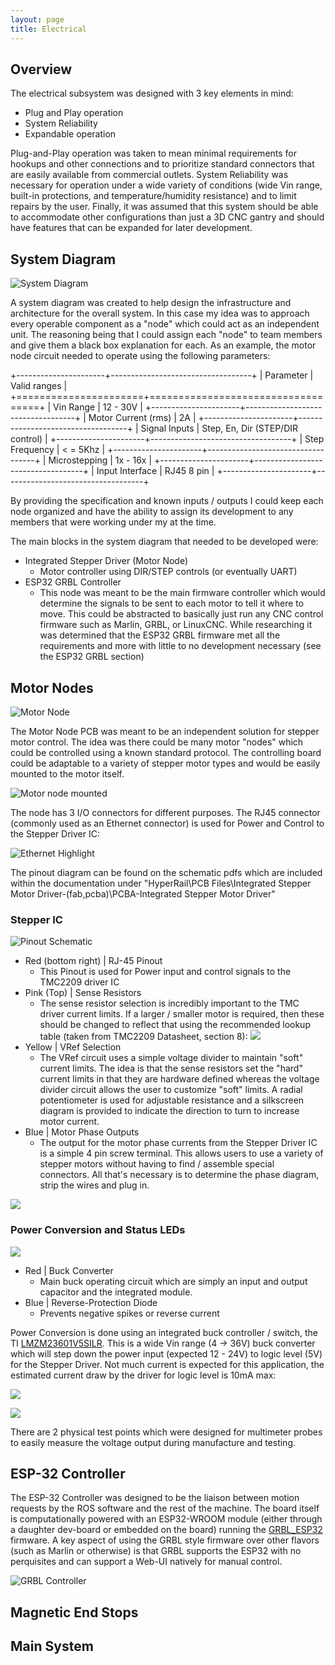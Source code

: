 ```yaml
---
layout: page
title: Electrical
---
```


## Overview 
The electrical subsystem was designed with 3 key elements in mind: 

* Plug and Play operation 
* System Reliability 
* Expandable operation 

Plug-and-Play operation was taken to mean minimal requirements for hookups and other connections and to prioritize standard connectors that are easily available from commercial outlets. System Reliability was necessary for operation under a wide variety of conditions (wide Vin range, built-in protections, and temperature/humidity resistance) and to limit repairs by the user. Finally, it was assumed that this system should be able to accommodate other configurations than just a 3D CNC gantry and should have features that can be expanded for later development. 

## System Diagram 

![System Diagram](assets/Electrical_assets/SystemDiagram_Electrical.png)

A system diagram was created to help design the infrastructure and architecture for the overall system. In this case my idea was to approach every operable component as a "node" which could act as an independent unit. The reasoning being that I could assign each "node" to team members and give them a black box explanation for each. As an example, the motor node circuit needed to operate using the following parameters: 

+----------------------+-----------------------------------+
| Parameter            | Valid ranges                      |
+======================+===================================+
| Vin Range            | 12 - 30V                          |
+----------------------+-----------------------------------+
| Motor Current (rms)  |  2A                               |
+----------------------+-----------------------------------+
| Signal Inputs        | Step, En, Dir (STEP/DIR control)  |
+----------------------+-----------------------------------+
| Step Frequency       | < = 5Khz                          |
+----------------------+-----------------------------------+
| Microstepping        | 1x - 16x                          |
+----------------------+-----------------------------------+
| Input Interface      | RJ45 8 pin                        |
+----------------------+-----------------------------------+

By providing the specification and known inputs / outputs I could keep each node organized and have the ability to assign its development to any members that were working under my at the time. 

The main blocks in the system diagram that needed to be developed were: 
* Integrated Stepper Driver (Motor Node) 
    * Motor controller using DIR/STEP controls (or eventually UART)
* ESP32 GRBL Controller 
    * This node was meant to be the main firmware controller which would determine the signals to be sent to each motor to tell it where to move. This could be abstracted to basically just run any CNC control firmware such as Marlin, GRBL, or LinuxCNC. While researching it was determined that the ESP32 GRBL firmware met all the requirements and more with little to no development necessary (see the ESP32 GRBL section)

## Motor Nodes

![Motor Node](assets/Electrical_assets/IntegratedStepDriver.png)

The Motor Node PCB was meant to be an independent solution for stepper motor control. The idea was there could be many motor "nodes" which could be controlled using a known standard protocol. The controlling board could be adaptable to a variety of stepper motor types and would be easily mounted to the motor itself. 

![Motor node mounted](assets/Electrical_assets/Integrated_Driver_Demo.png)

The node has 3 I/O connectors for different purposes. The RJ45 connector (commonly used as an Ethernet connector) is used for Power and Control to the Stepper Driver IC: 

![Ethernet Highlight](assets/Electrical_assets/Integrated_Driver_Top_RJ45.png)

The pinout diagram can be found on the schematic pdfs which are included within the documentation under "HyperRail\PCB Files\Integrated Stepper Motor Driver-(fab,pcba)\PCBA-Integrated Stepper Motor Driver"

### Stepper IC 

![Pinout Schematic](assets/Electrical_assets/Stepper_Driver_TMC2209.png)

* Red (bottom right) | RJ-45 Pinout   
    * This Pinout is used for Power input and control signals to the TMC2209 driver IC 
* Pink (Top) | Sense Resistors 
    * The sense resistor selection is incredibly important to the TMC driver current limits. If a larger / smaller motor is required, then these should be changed to reflect that using the recommended lookup table (taken from TMC2209 Datasheet, section 8): 
    ![](assets/Electrical_assets/Rsense_TMC2209.png)
* Yellow | VRef Selection 
    * The VRef circuit uses a simple voltage divider to maintain "soft" current limits. The idea is that the sense resistors set the "hard" current limits in that they are hardware defined whereas the voltage divider circuit allows the user to customize "soft" limits. A radial potentiometer is used for adjustable resistance and a silkscreen diagram is provided to indicate the direction to turn to increase motor current. 
* Blue | Motor Phase Outputs 
    * The output for the motor phase currents from the Stepper Driver IC is a simple 4 pin screw terminal. This allows users to use a variety of stepper motors without having to find / assemble special connectors. All that's necessary is to determine the phase diagram, strip the wires and plug in. 
    
![](assets/Electrical_assets/Integrated_Driver_Top_DriverIC.png)

### Power Conversion and Status LEDs

![](assets/Electrical_assets/Integrated_Driver_Power.png)

* Red | Buck Converter 
    * Main buck operating circuit which are simply an input and output capacitor and the integrated module. 
* Blue | Reverse-Protection Diode 
    * Prevents negative spikes or reverse current 

Power Conversion is done using an integrated buck controller / switch, the TI  [LMZM23601V5SILR](https://www.ti.com/product/LMZM23601). This is a wide Vin range (4 -> 36V) buck converter which will step down the power input (expected 12 - 24V) to logic level (5V) for the Stepper Driver. Not much current is expected for this application, the estimated current draw by the driver for logic level is 10mA max: 

<img src="assets/Electrical_assets/Tmc2209_supply.png">

![](assets/Electrical_assets/Integrated_Driver_Top_Power.png)

There are 2 physical test points which were designed for multimeter probes to easily measure the voltage output during manufacture and testing. 
## ESP-32 Controller

The ESP-32 Controller was designed to be the liaison between motion requests by the ROS software and the rest of the machine. The board itself is computationally powered with an ESP32-WROOM module (either through a daughter dev-board or embedded on the board) running the [GRBL_ESP32](https://github.com/bdring/Grbl_Esp32) firmware. A key aspect of using the GRBL style firmware over other flavors (such as Marlin or otherwise) is that GRBL supports the ESP32 with no perquisites and can support a Web-UI natively for manual control. 

![GRBL Controller](assets/Electrical_assets/ESP32GRBLController.png)



## Magnetic End Stops

## Main System

